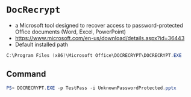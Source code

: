 # `DocRecrypt`
- a Microsoft tool designed to recover access to password-protected Office documents (Word, Excel, PowerPoint)
- https://www.microsoft.com/en-us/download/details.aspx?id=36443
- Default installed path
```powershell
C:\Program Files (x86)\Microsoft Office\DOCRECRYPT\DOCRECRYPT.EXE
```
## Command
```powershell
PS> DOCRECRYPT.EXE -p TestPass -i UnknownPasswordProtected.pptx
```